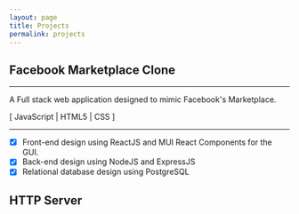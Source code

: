 ```yaml
---
layout: page
title: Projects
permalink: projects
---
```



## Facebook Marketplace Clone
***
A Full stack web application designed to mimic Facebook's Marketplace. 

[ JavaScript | HTML5 | CSS ]

***
- [x] Front-end design using ReactJS and MUI React Components for the GUI. 
- [x] Back-end design using NodeJS and ExpressJS
- [x] Relational database design using PostgreSQL

## HTTP Server

